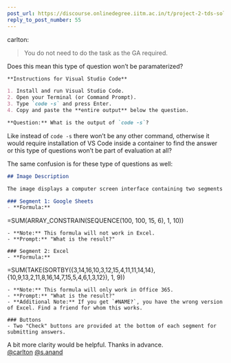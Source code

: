 ```yaml
---
post_url: https://discourse.onlinedegree.iitm.ac.in/t/project-2-tds-solver-discussion-thread/169029/56
reply_to_post_number: 55
---
```

 carlton:

> You do not need to do the task as the GA required.

Does this mean this type of question won’t be paramaterized?

```markdown
**Instructions for Visual Studio Code**

1. Install and run Visual Studio Code.
2. Open your Terminal (or Command Prompt).
3. Type `code -s` and press Enter.
4. Copy and paste the **entire output** below the question.

**Question:** What is the output of `code -s`?
```

Like instead of `code -s` there won’t be any other command, otherwise it would require installation of VS Code inside a container to find the answer or this type of questions won’t be part of evaluation at all?

The same confusion is for these type of questions as well:  

```markdown
## Image Description

The image displays a computer screen interface containing two segments for writing formulas in Google Sheets and Excel. Each segment provides an example formula and a note about its compatibility with the software. 

### Segment 1: Google Sheets
- **Formula:** 
  ```
  =SUM(ARRAY_CONSTRAIN(SEQUENCE(100, 100, 15, 6), 1, 10))
  ```
- **Note:** This formula will not work in Excel.
- **Prompt:** "What is the result?"

### Segment 2: Excel
- **Formula:** 
  ```
  =SUM(TAKE(SORTBY({3,14,16,10,3,12,15,4,11,11,14,14}, {10,9,13,2,11,8,16,14,7,15,5,4,6,1,3,12}), 1, 9))
  ```
- **Note:** This formula will only work in Office 365.
- **Prompt:** "What is the result?"
- **Additional Note:** If you get `#NAME?`, you have the wrong version of Excel. Find a friend for whom this works.

### Buttons
- Two "Check" buttons are provided at the bottom of each segment for submitting answers.
```

A bit more clarity would be helpful. Thanks in advance.  
[@carlton](/u/carlton) [@s.anand](/u/s.anand)